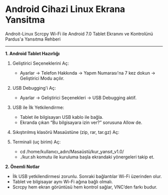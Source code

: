 # Android Cihazi Linux Ekrana Yansitma
Androit-Linux
Scrcpy Wi-Fi ile Android 7.0 Tablet Ekranını ve Kontrolünü Pardus'a Yansıtma Rehberi

---

**1. Android Tablet Hazırlığı**

1. Geliştirici Seçeneklerini Aç:

   - Ayarlar → Telefon Hakkında → Yapım Numarası'na 7 kez dokun → Geliştirici Modu açılır.

2. USB Debugging'i Aç:

   - Ayarlar → Geliştirici Seçenekleri → USB Debugging aktif.

3. USB ile İlk Yetkilendirme:

   - Tablet ile bilgisayarı USB kablo ile bağla.
   - Ekranda çıkan “Bu bilgisayara izin ver?” sorusuna Allow de.

4. Sıkıştırılmış klasörü Masaüstüne (zip, rar, tar.gz) Aç:

5. Terminali (uç birim) Aç:

   - cd /home/kullanıcı_adın/Masaüstü/kur_yansıt_v1.0/
   - ./kur.sh komutu ile kuruluma başla ekrandaki yönergeleri takip et.


**2. Önemli Notlar**

- İlk USB yetkilendirmesi zorunlu. Sonraki bağlantılar Wi-Fi üzerinden olur.
- Tablet ve bilgisayar aynı Wi-Fi ağına bağlı olmalı.
- Scrcpy hem ekran görüntüsü hem kontrol sağlar, VNC’den farkı budur.


